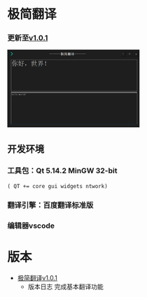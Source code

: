 # 极简翻译
### 更新至[v1.0.1](%08tree%08master%08uild%5C%E6%9E%81%E7%AE%80%E7%BF%BB%E8%AF%91v1.0.1%08)
<img src="build\Icon\极简翻译v1.0.1.png" width="60%">

## 开发环境
### 工具包：Qt 5.14.2 MinGW 32-bit      
    ( QT += core gui widgets ntwork)
### 翻译引擎：百度翻译标准版
### 编辑器vscode

# 版本 
- [极简翻译v1.0.1](%08tree%08master%08uild%5C%E6%9E%81%E7%AE%80%E7%BF%BB%E8%AF%91v1.0.1%08)
    - 版本日志
    完成基本翻译功能